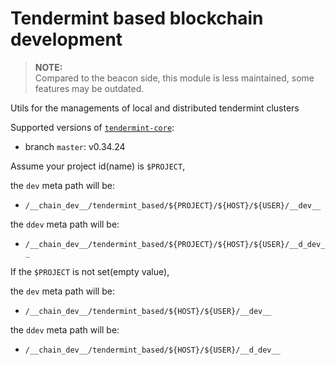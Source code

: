 # Tendermint based blockchain development

> **NOTE:**    
> Compared to the beacon side, this module is less maintained, some features may be outdated.

Utils for the managements of local and distributed tendermint clusters

Supported versions of [`tendermint-core`](https://github.com/tendermint/tendermint):
- branch `master`: v0.34.24

Assume your project id(name) is `$PROJECT`,

the `dev` meta path will be:
- `/__chain_dev__/tendermint_based/${PROJECT}/${HOST}/${USER}/__dev__`

the `ddev` meta path will be:
- `/__chain_dev__/tendermint_based/${PROJECT}/${HOST}/${USER}/__d_dev__`

If the `$PROJECT` is not set(empty value),

the `dev` meta path will be:
- `/__chain_dev__/tendermint_based/${HOST}/${USER}/__dev__`

the `ddev` meta path will be:
- `/__chain_dev__/tendermint_based/${HOST}/${USER}/__d_dev__`
